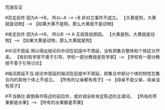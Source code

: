荒唐反证

#否定前件
因为A-->B， 所以~A --> ~B   非对立事件不成立。
【大黄是狗，大黄就是动物】-->
【如果大黄不是狗，那么大黄就不是动物】

#肯定后件
因为A-->B， 所以B --> A     无视其他原因。
【大黄是狗，大黄就是动物】-->
【如果大黄是动物，那么大黄就是狗】

#中词不周延
用以得出结论的中词在前提中不周延，没有把集合整体和个体区分开来。
【有的哲学家不善于引导，学校一部分教授是哲学家】-->
【学校有一部分教授不善于引导讨论】

#端词周延不当
结论中周延的端词在前提中不周延，即集合中部分个体的特性在集合内的其他个体上不成立。
【所有的父亲都有孩子】-->
【母亲不是父亲，母亲没有孩子】

#不当换位
颠倒条件陈述的前后件，或对调全称肯定陈述的主谓词。
【所有的苹果都是水果】-->
【所有的水果都是苹果】
